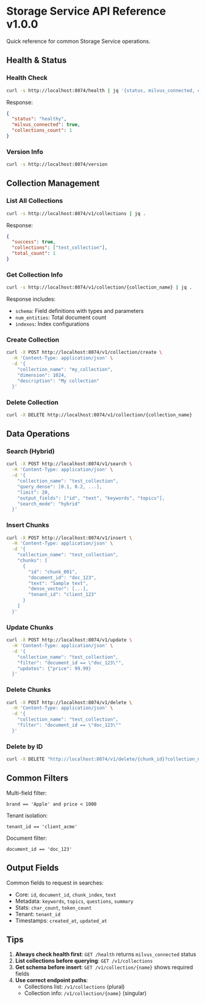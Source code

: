 # Storage Service API Reference v1.0.0

Quick reference for common Storage Service operations.

## Health & Status

### Health Check
```bash
curl -s http://localhost:8074/health | jq '{status, milvus_connected, collections_count}'
```

Response:
```json
{
  "status": "healthy",
  "milvus_connected": true,
  "collections_count": 1
}
```

### Version Info
```bash
curl -s http://localhost:8074/version
```

## Collection Management

### List All Collections
```bash
curl -s http://localhost:8074/v1/collections | jq .
```

Response:
```json
{
  "success": true,
  "collections": ["test_collection"],
  "total_count": 1
}
```

### Get Collection Info
```bash
curl -s http://localhost:8074/v1/collection/{collection_name} | jq .
```

Response includes:
- `schema`: Field definitions with types and parameters
- `num_entities`: Total document count
- `indexes`: Index configurations

### Create Collection
```bash
curl -X POST http://localhost:8074/v1/collection/create \
  -H 'Content-Type: application/json' \
  -d '{
    "collection_name": "my_collection",
    "dimension": 1024,
    "description": "My collection"
  }'
```

### Delete Collection
```bash
curl -X DELETE http://localhost:8074/v1/collection/{collection_name}
```

## Data Operations

### Search (Hybrid)
```bash
curl -X POST http://localhost:8074/v1/search \
  -H 'Content-Type: application/json' \
  -d '{
    "collection_name": "test_collection",
    "query_dense": [0.1, 0.2, ...],
    "limit": 20,
    "output_fields": ["id", "text", "keywords", "topics"],
    "search_mode": "hybrid"
  }'
```

### Insert Chunks
```bash
curl -X POST http://localhost:8074/v1/insert \
  -H 'Content-Type: application/json' \
  -d '{
    "collection_name": "test_collection",
    "chunks": [
      {
        "id": "chunk_001",
        "document_id": "doc_123",
        "text": "Sample text",
        "dense_vector": [...],
        "tenant_id": "client_123"
      }
    ]
  }'
```

### Update Chunks
```bash
curl -X POST http://localhost:8074/v1/update \
  -H 'Content-Type: application/json' \
  -d '{
    "collection_name": "test_collection",
    "filter": "document_id == \"doc_123\"",
    "updates": {"price": 99.99}
  }'
```

### Delete Chunks
```bash
curl -X POST http://localhost:8074/v1/delete \
  -H 'Content-Type: application/json' \
  -d '{
    "collection_name": "test_collection",
    "filter": "document_id == \"doc_123\""
  }'
```

### Delete by ID
```bash
curl -X DELETE "http://localhost:8074/v1/delete/{chunk_id}?collection_name=test_collection"
```

## Common Filters

Multi-field filter:
```
brand == 'Apple' and price < 1000
```

Tenant isolation:
```
tenant_id == 'client_acme'
```

Document filter:
```
document_id == 'doc_123'
```

## Output Fields

Common fields to request in searches:
- Core: `id`, `document_id`, `chunk_index`, `text`
- Metadata: `keywords`, `topics`, `questions`, `summary`
- Stats: `char_count`, `token_count`
- Tenant: `tenant_id`
- Timestamps: `created_at`, `updated_at`

## Tips

1. **Always check health first**: `GET /health` returns `milvus_connected` status
2. **List collections before querying**: `GET /v1/collections`
3. **Get schema before insert**: `GET /v1/collection/{name}` shows required fields
4. **Use correct endpoint paths**:
   - Collections list: `/v1/collections` (plural)
   - Collection info: `/v1/collection/{name}` (singular)
